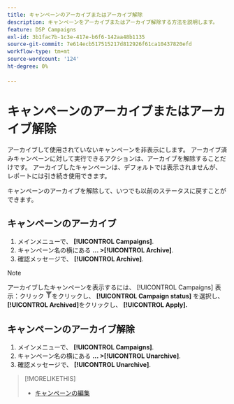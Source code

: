 ```yaml
---
title: キャンペーンのアーカイブまたはアーカイブ解除
description: キャンペーンをアーカイブまたはアーカイブ解除する方法を説明します。
feature: DSP Campaigns
exl-id: 3b1fac7b-1c3e-417e-b6f6-142aa48b1135
source-git-commit: 7e614ecb517515217d812926f61ca10437820efd
workflow-type: tm+mt
source-wordcount: '124'
ht-degree: 0%

---
```


# キャンペーンのアーカイブまたはアーカイブ解除

アーカイブして使用されていないキャンペーンを非表示にします。 アーカイブ済みキャンペーンに対して実行できるアクションは、アーカイブを解除することだけです。 アーカイブしたキャンペーンは、デフォルトでは表示されませんが、レポートには引き続き使用できます。

キャンペーンのアーカイブを解除して、いつでも以前のステータスに戻すことができます。

## キャンペーンのアーカイブ

1. メインメニューで、 **[!UICONTROL Campaigns]**.
1. キャンペーン名の横にある  **... >[!UICONTROL Archive]**.
1. 確認メッセージで、 **[!UICONTROL Archive]**.

>[!NOTE]
>
>アーカイブしたキャンペーンを表示するには、 [!UICONTROL Campaigns] 表示：クリック ![フィルターボタン](/help/dsp/assets/filter.png)をクリックし、 **[!UICONTROL Campaign status]** を選択し、 **[!UICONTROL Archived]**&#x200B;をクリックし、 **[!UICONTROL Apply].**

## キャンペーンのアーカイブ解除

1. メインメニューで、 **[!UICONTROL Campaigns]**.
1. キャンペーン名の横にある  **... >[!UICONTROL Unarchive]**.
1. 確認メッセージで、 **[!UICONTROL Unarchive]**.

>[!MORELIKETHIS]
>
>* [キャンペーンの編集](campaign-edit.md)

